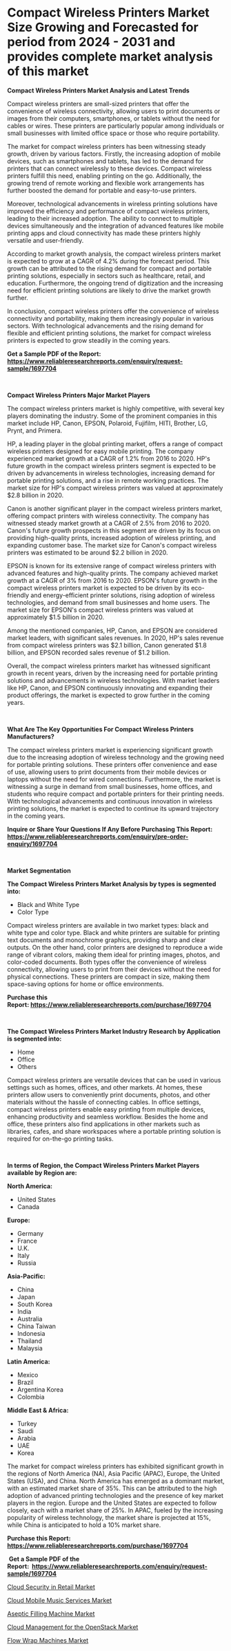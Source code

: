 <p><h1>Compact Wireless Printers Market Size Growing and Forecasted for period from 2024 - 2031 and provides complete market analysis of this market</h1></p><p><strong>Compact Wireless Printers Market Analysis and Latest Trends</strong></p>
<p><p>Compact wireless printers are small-sized printers that offer the convenience of wireless connectivity, allowing users to print documents or images from their computers, smartphones, or tablets without the need for cables or wires. These printers are particularly popular among individuals or small businesses with limited office space or those who require portability.</p><p>The market for compact wireless printers has been witnessing steady growth, driven by various factors. Firstly, the increasing adoption of mobile devices, such as smartphones and tablets, has led to the demand for printers that can connect wirelessly to these devices. Compact wireless printers fulfill this need, enabling printing on the go. Additionally, the growing trend of remote working and flexible work arrangements has further boosted the demand for portable and easy-to-use printers.</p><p>Moreover, technological advancements in wireless printing solutions have improved the efficiency and performance of compact wireless printers, leading to their increased adoption. The ability to connect to multiple devices simultaneously and the integration of advanced features like mobile printing apps and cloud connectivity has made these printers highly versatile and user-friendly.</p><p>According to market growth analysis, the compact wireless printers market is expected to grow at a CAGR of 4.2% during the forecast period. This growth can be attributed to the rising demand for compact and portable printing solutions, especially in sectors such as healthcare, retail, and education. Furthermore, the ongoing trend of digitization and the increasing need for efficient printing solutions are likely to drive the market growth further.</p><p>In conclusion, compact wireless printers offer the convenience of wireless connectivity and portability, making them increasingly popular in various sectors. With technological advancements and the rising demand for flexible and efficient printing solutions, the market for compact wireless printers is expected to grow steadily in the coming years.</p></p>
<p><strong>Get a Sample PDF of the Report:&nbsp; <a href="https://www.reliableresearchreports.com/enquiry/request-sample/1697704">https://www.reliableresearchreports.com/enquiry/request-sample/1697704</a></strong></p>
<p>&nbsp;</p>
<p><strong>Compact Wireless Printers Major Market Players</strong></p>
<p><p>The compact wireless printers market is highly competitive, with several key players dominating the industry. Some of the prominent companies in this market include HP, Canon, EPSON, Polaroid, Fujifilm, HITI, Brother, LG, Prynt, and Primera.</p><p>HP, a leading player in the global printing market, offers a range of compact wireless printers designed for easy mobile printing. The company experienced market growth at a CAGR of 1.2% from 2016 to 2020. HP's future growth in the compact wireless printers segment is expected to be driven by advancements in wireless technologies, increasing demand for portable printing solutions, and a rise in remote working practices. The market size for HP's compact wireless printers was valued at approximately $2.8 billion in 2020.</p><p>Canon is another significant player in the compact wireless printers market, offering compact printers with wireless connectivity. The company has witnessed steady market growth at a CAGR of 2.5% from 2016 to 2020. Canon's future growth prospects in this segment are driven by its focus on providing high-quality prints, increased adoption of wireless printing, and expanding customer base. The market size for Canon's compact wireless printers was estimated to be around $2.2 billion in 2020.</p><p>EPSON is known for its extensive range of compact wireless printers with advanced features and high-quality prints. The company achieved market growth at a CAGR of 3% from 2016 to 2020. EPSON's future growth in the compact wireless printers market is expected to be driven by its eco-friendly and energy-efficient printer solutions, rising adoption of wireless technologies, and demand from small businesses and home users. The market size for EPSON's compact wireless printers was valued at approximately $1.5 billion in 2020.</p><p>Among the mentioned companies, HP, Canon, and EPSON are considered market leaders, with significant sales revenues. In 2020, HP's sales revenue from compact wireless printers was $2.1 billion, Canon generated $1.8 billion, and EPSON recorded sales revenue of $1.2 billion.</p><p>Overall, the compact wireless printers market has witnessed significant growth in recent years, driven by the increasing need for portable printing solutions and advancements in wireless technologies. With market leaders like HP, Canon, and EPSON continuously innovating and expanding their product offerings, the market is expected to grow further in the coming years.</p></p>
<p>&nbsp;</p>
<p><strong>What Are The Key Opportunities For Compact Wireless Printers Manufacturers?</strong></p>
<p><p>The compact wireless printers market is experiencing significant growth due to the increasing adoption of wireless technology and the growing need for portable printing solutions. These printers offer convenience and ease of use, allowing users to print documents from their mobile devices or laptops without the need for wired connections. Furthermore, the market is witnessing a surge in demand from small businesses, home offices, and students who require compact and portable printers for their printing needs. With technological advancements and continuous innovation in wireless printing solutions, the market is expected to continue its upward trajectory in the coming years.</p></p>
<p><strong>Inquire or Share Your Questions If Any Before Purchasing This Report: <a href="https://www.reliableresearchreports.com/enquiry/pre-order-enquiry/1697704">https://www.reliableresearchreports.com/enquiry/pre-order-enquiry/1697704</a></strong></p>
<p>&nbsp;</p>
<p><strong>Market Segmentation</strong></p>
<p><strong>The Compact Wireless Printers Market Analysis by types is segmented into:</strong></p>
<p><ul><li>Black and White Type</li><li>Color Type</li></ul></p>
<p><p>Compact wireless printers are available in two market types: black and white type and color type. Black and white printers are suitable for printing text documents and monochrome graphics, providing sharp and clear outputs. On the other hand, color printers are designed to reproduce a wide range of vibrant colors, making them ideal for printing images, photos, and color-coded documents. Both types offer the convenience of wireless connectivity, allowing users to print from their devices without the need for physical connections. These printers are compact in size, making them space-saving options for home or office environments.</p></p>
<p><strong>Purchase this Report:&nbsp;<a href="https://www.reliableresearchreports.com/purchase/1697704">https://www.reliableresearchreports.com/purchase/1697704</a></strong></p>
<p>&nbsp;</p>
<p><strong>The Compact Wireless Printers Market Industry Research by Application is segmented into:</strong></p>
<p><ul><li>Home</li><li>Office</li><li>Others</li></ul></p>
<p><p>Compact wireless printers are versatile devices that can be used in various settings such as homes, offices, and other markets. At homes, these printers allow users to conveniently print documents, photos, and other materials without the hassle of connecting cables. In office settings, compact wireless printers enable easy printing from multiple devices, enhancing productivity and seamless workflow. Besides the home and office, these printers also find applications in other markets such as libraries, cafes, and share workspaces where a portable printing solution is required for on-the-go printing tasks.</p></p>
<p>&nbsp;</p>
<p><strong>In terms of Region, the Compact Wireless Printers Market Players available by Region are:</strong></p>
<p>
    <p> <strong> North America: </strong>
        <ul>
            <li>United States</li>
            <li>Canada</li>
        </ul>
        </p> 
    <p> <strong> Europe: </strong>
        <ul>
            <li>Germany</li>
            <li>France</li>
            <li>U.K.</li>
            <li>Italy</li>
            <li>Russia</li>
        </ul>
        </p> 
    <p> <strong> Asia-Pacific: </strong>
        <ul>
            <li>China</li>
            <li>Japan</li>
            <li>South Korea</li>
            <li>India</li>
            <li>Australia</li>
            <li>China Taiwan</li>
            <li>Indonesia</li>
            <li>Thailand</li>
            <li>Malaysia</li>
        </ul>
        </p> 
    <p> <strong> Latin America: </strong>
        <ul>
            <li>Mexico</li>
            <li>Brazil</li>
            <li>Argentina Korea</li>
            <li>Colombia</li>
        </ul>
        </p> 
    <p> <strong> Middle East & Africa: </strong>
        <ul>
            <li>Turkey</li>
            <li>Saudi</li>
            <li>Arabia</li>
            <li>UAE</li>
            <li>Korea</li>
        </ul>
    </p>
    </p>
<p><p>The market for compact wireless printers has exhibited significant growth in the regions of North America (NA), Asia Pacific (APAC), Europe, the United States (USA), and China. North America has emerged as a dominant market, with an estimated market share of 35%. This can be attributed to the high adoption of advanced printing technologies and the presence of key market players in the region. Europe and the United States are expected to follow closely, each with a market share of 25%. In APAC, fueled by the increasing popularity of wireless technology, the market share is projected at 15%, while China is anticipated to hold a 10% market share.</p></p>
<p><strong>Purchase this Report: <a href="https://www.reliableresearchreports.com/purchase/1697704">https://www.reliableresearchreports.com/purchase/1697704</a></strong></p>
<p>&nbsp;<strong>Get a Sample PDF of the Report:&nbsp;&nbsp;<a href="https://www.reliableresearchreports.com/enquiry/request-sample/1697704">https://www.reliableresearchreports.com/enquiry/request-sample/1697704</a></strong></p>
<p><strong></strong></p>
<p><p><a href="https://medium.com/@gracemoreno2019/cloud-security-in-retail-market-share-evolution-and-market-growth-trends-2023-2030-0b6a128d1209">Cloud Security in Retail Market</a></p><p><a href="https://medium.com/@gracemoreno2019/cloud-mobile-music-services-market-share-evolution-and-market-growth-trends-2023-2030-7e07a744b715">Cloud Mobile Music Services Market</a></p><p><a href="https://github.com/WillieWoodard/Market-Research-Report-List-2/blob/main/aseptic-filling-machine-market.md">Aseptic Filling Machine Market</a></p><p><a href="https://medium.com/@gracemoreno2019/cloud-management-for-the-openstack-market-insights-into-market-cagr-market-trends-and-growth-2a4194b91ebe">Cloud Management for the OpenStack Market</a></p><p><a href="https://github.com/BryceTownsendr/Market-Research-Report-List-2/blob/main/flow-wrap-machines-market.md">Flow Wrap Machines Market</a></p></p>